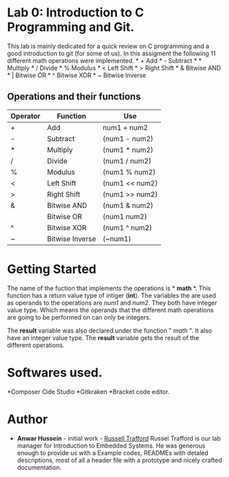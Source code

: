 # Lab 0: Introduction to C Programming and Git.
This lab is mainly dedicated for a quick review on C programming and a good introduction to git (for some of us). In this assigment the following 11 different math operations were implemented. 
             * + Add 
             * - Subtract 
             * * Multiply 
             * / Divide 
             * % Modulus 
             * < Left Shift 
             * > Right Shift 
             * & Bitwise AND 
             * | Bitwise OR
             * ^ Bitwise XOR 
             * ~ Bitwise Inverse 
## Operations and their functions

|Operator  |  Function  | Use    |
|--------  | ---------- |-----------  |
|   +      |     Add    | num1 + num2 |
|   -      |   Subtract | (num1 - num2)|
|   *      |   Multiply | (num1 * num2)|
|   /      |    Divide  | (num1 / num2)|
|   %      |   Modulus  | (num1 % num2)|
|   <      | Left Shift | (num1 << num2)|
|   >      |Right Shift | (num1 >> num2)|
|   &      |Bitwise AND | (num1 & num2)|
|          |Bitwise OR  | (num1  num2)|
|   ^      |Bitwise XOR | (num1 ^ num2)|
|   ~      |Bitwise Inverse| (~num1) |

# Getting Started 
The name of the fuction that implements the operations is * **math** *. This function has a return value type of intiger (**int**). The variables the are used as operands to the operations are *num1* and *num2*. They both have integer value type. Which means the operands that the different math operations are going to be performed on can only be integers. 

The **result** variable was also declared under the function " *math* ". It also have an integer value type. The **result** variable gets the result of the different operations. 

# Softwares used.
*Composer Cide Studio
*Gitkraken
*Bracket code editor. 

# Author
   * **Anwar Hussein** - initial work - [Russell Trafford](https://github.com/Russty32280)
Russel Trafford is our lab manager for Introduction to Embedded Systems. He was generous enough to provide us with a Example codes, READMEs with detaled descriptions, most of all a header file with a prototype and nicely crafted documentation. 
